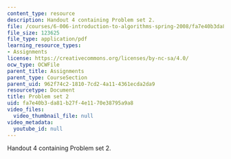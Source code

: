 ```yaml
---
content_type: resource
description: Handout 4 containing Problem set 2.
file: /courses/6-006-introduction-to-algorithms-spring-2008/fa7e40b3da81b27f4e1170e38795a9a8_ps2.pdf
file_size: 123625
file_type: application/pdf
learning_resource_types:
- Assignments
license: https://creativecommons.org/licenses/by-nc-sa/4.0/
ocw_type: OCWFile
parent_title: Assignments
parent_type: CourseSection
parent_uid: 962f74c2-1810-7cd2-4a11-4361ecda2da9
resourcetype: Document
title: Problem set 2
uid: fa7e40b3-da81-b27f-4e11-70e38795a9a8
video_files:
  video_thumbnail_file: null
video_metadata:
  youtube_id: null
---
```

Handout 4 containing Problem set 2.
